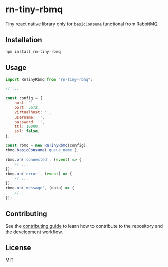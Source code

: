 # rn-tiny-rbmq

Tiny react native library only for `basicConsume` functional from RabbitMQ.

## Installation

```sh
npm install rn-tiny-rbmq
```

## Usage

```js
import RnTinyRbmq from "rn-tiny-rbmq";

// ...

const config = {
    host: '',
    port: 5672,
    virtualhost: '',
    username: '',
    password: '',
    ttl: 10000,
    ssl: false,
};

const rbmq = new RnTinyRbmq(config);
rbmq.basicConsume('queue_name');

rbmq.on('connected', (event) => {
    // ...
});
rbmq.on('error', (event) => {
    // ...
});
rbmq.on('message', (data) => {
    // ...
});
```

## Contributing

See the [contributing guide](CONTRIBUTING.md) to learn how to contribute to the repository and the development workflow.

## License

MIT
